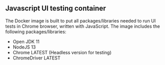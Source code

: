 ## Javascript UI testing container

The Docker image is built to put all packages/libraries needed to run UI tests in Chrome browser, written with JavaScript. The image includes the following packages/libraries:
 * Open JDK 11
 * NodeJS 13
 * Chrome LATEST (Headless version for testing)
 * ChromeDriver LATEST
